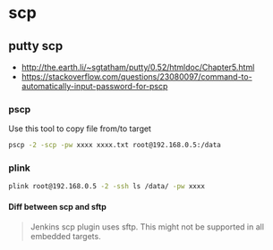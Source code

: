 # scp
## putty scp
* http://the.earth.li/~sgtatham/putty/0.52/htmldoc/Chapter5.html
* https://stackoverflow.com/questions/23080097/command-to-automatically-input-password-for-pscp

### pscp
Use this tool to copy file from/to target
```sh
pscp -2 -scp -pw xxxx xxxx.txt root@192.168.0.5:/data
```
### plink
```sh
plink root@192.168.0.5 -2 -ssh ls /data/ -pw xxxx
```
#### Diff between scp and sftp
> Jenkins scp plugin uses sftp. This might not be supported in all embedded targets.
